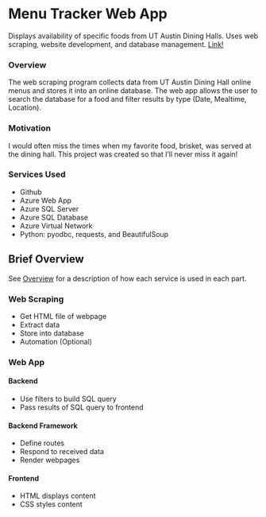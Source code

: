 # Menu Tracker Web App

Displays availability of specific foods from UT Austin Dining Halls. Uses web scraping, website development, and database management. [Link!](https://menu-tracker-btbwf7bufydxbuds.canadacentral-01.azurewebsites.net/) 

### Overview
The web scraping program collects data from UT Austin Dining Hall online menus and stores it into an online database. The web app allows the user to search the database for a food and filter results by type (Date, Mealtime, Location). 

### Motivation
I would often miss the times when my favorite food, brisket, was served at the dining hall. This project was created so that I’ll never miss it again!

### Services Used
* Github
* Azure Web App
* Azure SQL Server
* Azure SQL Database
* Azure Virtual Network
* Python: pyodbc, requests, and BeautifulSoup

## Brief Overview
See [Overview](https://github.com/iyim4/menu-tracker/blob/main/OVERVIEW.md) for a description of how each service is used in each part.
### Web Scraping
* Get HTML file of webpage
* Extract data
* Store into database
* Automation (Optional)

### Web App
#### Backend
* Use filters to build SQL query
* Pass results of SQL query to frontend
#### Backend Framework
* Define routes
* Respond to received data 
* Render webpages
#### Frontend
* HTML displays content
* CSS styles content
